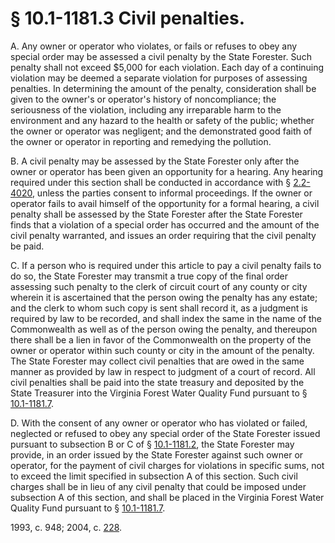 # § 10.1-1181.3 Civil penalties.

<p>A. Any owner or operator who violates, or fails or refuses to obey any special order may be assessed a civil penalty by the State Forester. Such penalty shall not exceed $5,000 for each violation. Each day of a continuing violation may be deemed a separate violation for purposes of assessing penalties. In determining the amount of the penalty, consideration shall be given to the owner's or operator's history of noncompliance; the seriousness of the violation, including any irreparable harm to the environment and any hazard to the health or safety of the public; whether the owner or operator was negligent; and the demonstrated good faith of the owner or operator in reporting and remedying the pollution.</p><p>B. A civil penalty may be assessed by the State Forester only after the owner or operator has been given an opportunity for a hearing. Any hearing required under this section shall be conducted in accordance with § <a href='http://law.lis.virginia.gov/vacode/2.2-4020/'>2.2-4020</a>, unless the parties consent to informal proceedings. If the owner or operator fails to avail himself of the opportunity for a formal hearing, a civil penalty shall be assessed by the State Forester after the State Forester finds that a violation of a special order has occurred and the amount of the civil penalty warranted, and issues an order requiring that the civil penalty be paid.</p><p>C. If a person who is required under this article to pay a civil penalty fails to do so, the State Forester may transmit a true copy of the final order assessing such penalty to the clerk of circuit court of any county or city wherein it is ascertained that the person owing the penalty has any estate; and the clerk to whom such copy is sent shall record it, as a judgment is required by law to be recorded, and shall index the same in the name of the Commonwealth as well as of the person owing the penalty, and thereupon there shall be a lien in favor of the Commonwealth on the property of the owner or operator within such county or city in the amount of the penalty. The State Forester may collect civil penalties that are owed in the same manner as provided by law in respect to judgment of a court of record. All civil penalties shall be paid into the state treasury and deposited by the State Treasurer into the Virginia Forest Water Quality Fund pursuant to § <a href='http://law.lis.virginia.gov/vacode/10.1-1181.7/'>10.1-1181.7</a>.</p><p>D. With the consent of any owner or operator who has violated or failed, neglected or refused to obey any special order of the State Forester issued pursuant to subsection B or C of § <a href='http://law.lis.virginia.gov/vacode/10.1-1181.2/'>10.1-1181.2</a>, the State Forester may provide, in an order issued by the State Forester against such owner or operator, for the payment of civil charges for violations in specific sums, not to exceed the limit specified in subsection A of this section. Such civil charges shall be in lieu of any civil penalty that could be imposed under subsection A of this section, and shall be placed in the Virginia Forest Water Quality Fund pursuant to § <a href='http://law.lis.virginia.gov/vacode/10.1-1181.7/'>10.1-1181.7</a>.</p><p>1993, c. 948; 2004, c. <a href='http://lis.virginia.gov/cgi-bin/legp604.exe?041+ful+CHAP0228'>228</a>.</p>